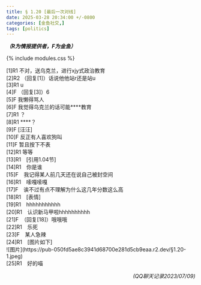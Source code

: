 ```yaml
---
title: § 1.20 [最后一次对线]
date: 2025-03-28 20:34:00 +/-0800
categories: [金鱼社交,]
tags: [politics]
---
```



***（R为情报提供者，F为金鱼）***

{% include modules.css %}

<div class="con">[1]R1 不对，送乌克兰，进行xjy式政治教育</div>
<div class="con">[2]R2 （回复[1]）话说他他站r还是站u</div>
<div class="con">[3]R1 u</div>
<div class="con">[4]F （回复[3]）6</div>
<div class="con">[5]F 我懒得骂人</div>
<div class="con">[6]F 我觉得乌克兰的话可能****教育</div>
<div class="con">[7]R1 ？</div>
<div class="con">[8]R1 ****？</div>
<div class="con">[9]F [汪汪]</div>
<div class="con">[10]F 反正有人喜欢狗叫</div>
<div class="con">[11]F 暂且按下不表</div>
<div class="con">[12]R1 等等</div>
<div class="con">[13]R1　[引用1.04节]</div>
<div class="con">[14]R1　你是谁</div>
<div class="con">[15]F　我记得某人前几天还在说自己被封空间</div>
<div class="con">[16]R1　嗦嘎嗦嘎</div>
<div class="con">[17]F　诶不过有点不理解为什么这几年分数这么高</div>
<div class="con">[18]R1　[表情]</div>
<div class="con">[19]R1　hhhhhhhhhhh</div>
<div class="con">[20]R1　认识新马甲啦hhhhhhhhhh</div>
<div class="con">[21]F　（回复[18]）哦哦哦</div>
<div class="con">[22]R1　乐死</div>
<div class="con">[23]F　某人急辣</div>
<div class="con">[24]R1　[图片如下]</div>
![图片](https://pub-050fd5ae8c3941d68700e281d5cb9eaa.r2.dev/§1.20-1.jpeg)
<div class="con">[25]R1　好的喵</div>
<p align="right"><em>(QQ聊天记录2023/07/09)</em></p>